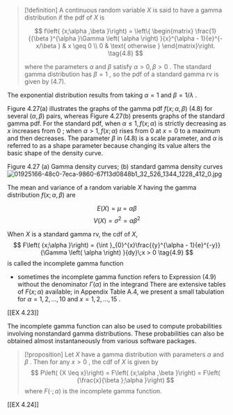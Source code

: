 > [!definition]
> A continuous random variable $X$ is said to have a gamma distribution if the pdf of $X$ is
> 
> $$
> f\left( {x;\alpha ,\beta }\right) = \left\{ \begin{matrix} \frac{1}{{\beta }^{\alpha }\Gamma \left( \alpha \right) }{x}^{\alpha - 1}{e}^{-x/\beta } & x \geq 0 \\ 0 & \text{ otherwise } \end{matrix}\right. \tag{4.8}
> $$
> 
> where the parameters $\alpha$ and $\beta$ satisfy $\alpha > 0,\beta > 0$ . The standard gamma distribution has $\beta = 1$ , so the pdf of a standard gamma rv is given by (4.7).
> 
The exponential distribution results from taking $\alpha = 1$ and $\beta = 1/\lambda$ .

Figure 4.27(a) illustrates the graphs of the gamma pdf $f\left( {x;\alpha ,\beta }\right)$ (4.8) for several $\left( {\alpha ,\beta }\right)$ pairs, whereas Figure 4.27(b) presents graphs of the standard gamma pdf. For the standard pdf, when $\alpha \leq 1, f\left( {x;\alpha }\right)$ is strictly decreasing as $x$ increases from 0 ; when $\alpha > 1, f\left( {x;\alpha }\right)$ rises from 0 at $x = 0$ to a maximum and then decreases. The parameter $\beta$ in (4.8) is a scale parameter, and $\alpha$ is referred to as a shape parameter because changing its value alters the basic shape of the density curve.

Figure 4.27 
(a) Gamma density curves; 
(b) standard gamma density curves
![01925166-48c0-7eca-9860-67f13d0848b1_32_526_1344_1228_412_0.jpg](images/01925166-48c0-7eca-9860-67f13d0848b1_32_526_1344_1228_412_0.jpg)

The mean and variance of a random variable $X$ having the gamma distribution $f\left( {x;\alpha ,\beta }\right)$ are

$$
E\left( X\right) = \mu = {\alpha \beta }$$
$$V\left( X\right) = {\sigma }^{2} = \alpha {\beta }^{2}$$

When $X$ is a standard gamma rv, the cdf of $X$,
$$
F\left( {x;\alpha }\right) = {\int }_{0}^{x}\frac{{y}^{\alpha - 1}{e}^{-y}}{\Gamma \left( \alpha \right) }{dy}\;x > 0 \tag{4.9}
$$
is called the incomplete gamma function
- sometimes the incomplete gamma function refers to Expression (4.9) without the denominator $\Gamma \left( \alpha \right)$ in the integrand
There are extensive tables of $F\left( {x;\alpha }\right)$ available; in Appendix Table A.4, we present a small tabulation for $\alpha = 1,2,\ldots ,{10}$ and $x = 1,2,\ldots ,{15}$ .

[[EX 4.23]]

The incomplete gamma function can also be used to compute probabilities involving nonstandard gamma distributions. These probabilities can also be obtained almost instantaneously from various software packages.

> [!proposition]
> Let $X$ have a gamma distribution with parameters $\alpha$ and $\beta$ . Then for any $x > 0$ , the cdf of $X$ is given by
> $$
> P\left( {X \leq x}\right) = F\left( {x;\alpha ,\beta }\right) = F\left( {\frac{x}{\beta };\alpha }\right)
> $$
> where $F\left( {\cdot ;\alpha }\right)$ is the incomplete gamma function.

[[EX 4.24]]
